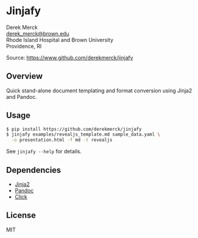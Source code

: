 Jinjafy
==================

Derek Merck  
<derek_merck@brown.edu>  
Rhode Island Hospital and Brown University  
Providence, RI  

Source: <https://www.github.com/derekmerck/jinjafy>



Overview
----------------

Quick stand-alone document templating and format conversion using Jinja2 and Pandoc.


Usage
----------------

```bash
$ pip install https://github.com/derekmerck/jinjafy
$ jinjafy examples/revealjs_template.md sample_data.yaml \
  -o presentation.html -f md -t revealjs
```

See `jinjafy --help` for details.


Dependencies
----------------

- [Jinja2][]
- [Pandoc][]
- [Click][]

[Jinja2]: http://jinja.pocoo.org
[Pandoc]: https://pandoc.org
[Click]: https://palletsprojects.com/p/click/


License
----------------
MIT